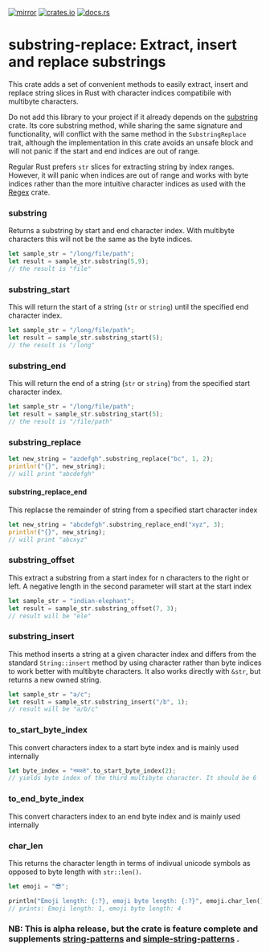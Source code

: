 [![mirror](https://img.shields.io/badge/mirror-github-blue)](https://github.com/neilg63/substring-replace)
[![crates.io](https://img.shields.io/crates/v/substring-replace.svg)](https://crates.io/crates/substring-replace)
[![docs.rs](https://docs.rs/substring-replace/badge.svg)](https://docs.rs/substring-replace)

# substring-replace: Extract, insert and replace substrings

This crate adds a set of convenient methods to easily extract, insert and replace string slices in Rust with character indices compatibile with multibyte characters.

Do not add this library to your project if it already depends on the [substring](https://crates.io/crates/substring) crate. Its core substring method, while sharing the same signature and functionality, will conflict with the same method in the ```SubstringReplace``` trait, although the implementation in this crate avoids an unsafe block and will not panic if the start and end indices are out of range. 

Regular Rust prefers ```str``` slices for extracting string by index ranges. However, it will panic when indices are out of range and works with byte indices rather than the more intuitive character indices as used with the [Regex](https://crates.io/crates/regex) crate. 

### substring

Returns a substring by start and end character index. With multibyte characters this will not be the same as the byte indices.

```rust
let sample_str = "/long/file/path";
let result = sample_str.substring(5,9);
// the result is "file"
```

### substring_start

This will return the start of a string (```str``` or ```string```) until the specified end character index.
```rust
let sample_str = "/long/file/path";
let result = sample_str.substring_start(5);
// the result is "/long"
```


### substring_end
This will return the end of a string (```str``` or ```string```) from the specified start character index.
```rust
let sample_str = "/long/file/path";
let result = sample_str.substring_start(5);
// the result is "/file/path"
```


### substring_replace

```rust
let new_string = "azdefgh".substring_replace("bc", 1, 2);
println!("{}", new_string);
// will print "abcdefgh"
```

#### substring_replace_end
This replacse the remainder of string from a specified start character index
```rust
let new_string = "abcdefgh".substring_replace_end("xyz", 3);
println!("{}", new_string);
// will print "abcxyz"
```

### substring_offset
This extract a substring from a start index for n characters to the right or left.
A negative length in the second parameter will start at the start index
```rust
let sample_str = "indian-elephant";
let result = sample_str.substring_offset(7, 3);
// result will be "ele"
```

### substring_insert

This method inserts a string at a given character index and differs from the standard ```String::insert``` method by using character rather than byte indices to work better with multibyte characters. It also works directly with ```&str```, but returns a new owned string.

```rust
let sample_str = "a/c";
let result = sample_str.substring_insert("/b", 1);
// result will be "a/b/c"
```

### to_start_byte_index
This convert characters index to a start byte index and is mainly used internally

```rust
let byte_index = "नमस्ते".to_start_byte_index(2);
// yields byte index of the third multibyte character. It should be 6
```

### to_end_byte_index
This convert characters index to an end byte index and is mainly used internally

### char_len
This returns the character length in terms of indivual unicode symbols as opposed to byte length with ```str::len()```.

```rust
let emoji = "😎";

println("Emoji length: {:?}, emoji byte length: {:?}", emoji.char_len(), emoihi.len() );
// prints: Emoji length: 1, emoji byte length: 4
```

### NB: This is alpha release, but the crate is feature complete and supplements [string-patterns](https://crates.io/crates/string-patterns) and [simple-string-patterns](https://crates.io/crates/simple-string-patterns) .